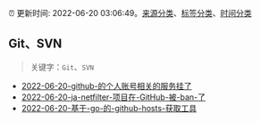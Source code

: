 :alarm_clock: 更新时间: 2022-06-20 03:06:49。[来源分类](../README.md)、[标签分类](../TAGS.md)、[时间分类](../TIMELINE.md)

## Git、SVN


> 关键字：`Git`、`SVN`



- [2022-06-20-github-的个人账号相关的服务挂了](https://www.v2ex.com/t/860806) 
- [2022-06-20-ja-netfilter-项目在-GitHub-被-ban-了](https://www.v2ex.com/t/860781) 
- [2022-06-20-基于-go-的-github-hosts-获取工具](https://www.v2ex.com/t/860770) 